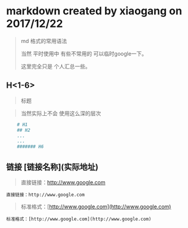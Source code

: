 # markdown created by xiaogang on 2017/12/22
> md 格式的常用语法
>
> 当然 平时使用中 有些不常用的 可以临时google一下。
> 
> 这里完全只是 个人汇总一些。

## H<1-6>
> 标题 

> 当然实际上不会 使用这么深的层次

~~~md
    # H1
    ## H2
    ...
    ...
    ####### H6
~~~


## 链接 \[链接名称](实际地址)
> 直接链接：http://www.google.com

~~~
直接链接：http://www.google.com
~~~
> 标准格式：[http://www.google.com](http://www.google.com)

~~~
标准格式：[http://www.google.com](http://www.google.com)
~~~
